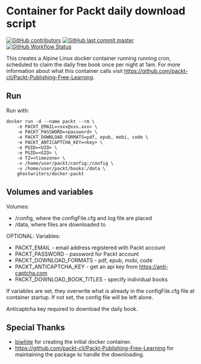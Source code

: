 # Container for Packt daily download script

[![GitHub contributors](https://img.shields.io/github/contributors/GhostWriters/docker-packt.svg?style=flat-square&color=607D8B)](https://github.com/GhostWriters/docker-packt/graphs/contributors)
[![GitHub last commit master](https://img.shields.io/github/last-commit/GhostWriters/docker-packt/master.svg?style=flat-square&color=607D8B&label=code%20committed)](https://github.com/GhostWriters/docker-packt/commits/master)
[![GitHub Workflow Status](https://img.shields.io/github/workflow/status/GhostWriters/docker-packt/Super-Linter/master?style=flat-square&color=607D8B&logo=github)](https://github.com/GhostWriters/docker-packt/actions?query=workflow%3ASuper-Linter+branch%3Amaster)

This creates a Alpine Linux docker container running running cron, scheduled to
claim the daily free book once per night at 1am. For more information about what
this container calls visit
<https://github.com/packt-cli/Packt-Publishing-Free-Learning>.

## Run

Run with:

```docker
docker run -d --name packt --rm \
    -e PACKT_EMAIL=<xxx@xxx.xxx> \
    -e PACKT_PASSWORD=<password> \
    -e PACKT_DOWNLOAD_FORMATS=pdf, epub, mobi, code \
    -e PACKT_ANTICAPTCHA_KEY=<key> \
    -e PUID=<UID> \
    -e PGID=<GID> \
    -e TZ=<timezone> \
    -v /home/user/packt/config:/config \
    -v /home/user/packt/books:/data \
    ghostwriters/docker-packt
```

## Volumes and variables

Volumes:

- /config, where the configFile.cfg and log file are placed
- /data, where files are downloaded to

OPTIONAL: Variables:

- PACKT_EMAIL - email address registered with Packt account
- PACKT_PASSWORD - password for Packt account
- PACKT_DOWNLOAD_FORMATS - pdf, epub, mobi, code
- PACKT_ANTICAPTCHA_KEY - get an api key from <https://anti-captcha.com>
- PACKT_DOWNLOAD_BOOK_TITLES - specify individual books

If variables are set, they overwrite what is already in the configFile.cfg file
at container startup. If not set, the config file will be left alone.

Anticaptcha key required to download the daily book.

## Special Thanks

- [biwhite](https://github.com/biwhite) for creating the initial docker
  container.
- <https://github.com/packt-cli/Packt-Publishing-Free-Learning> for maintaining
  the package to handle the downloading.
